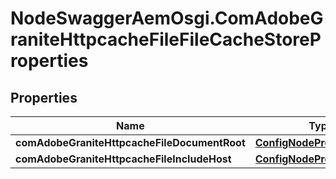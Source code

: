 # NodeSwaggerAemOsgi.ComAdobeGraniteHttpcacheFileFileCacheStoreProperties

## Properties
Name | Type | Description | Notes
------------ | ------------- | ------------- | -------------
**comAdobeGraniteHttpcacheFileDocumentRoot** | [**ConfigNodePropertyString**](ConfigNodePropertyString.md) |  | [optional] 
**comAdobeGraniteHttpcacheFileIncludeHost** | [**ConfigNodePropertyString**](ConfigNodePropertyString.md) |  | [optional] 


